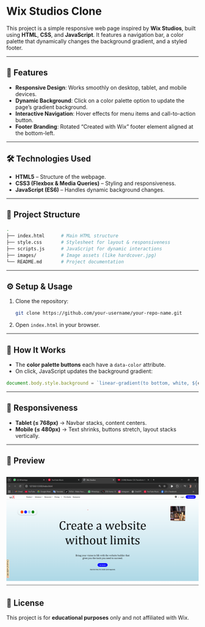 # Wix Studios Clone  

This project is a simple responsive web page inspired by **Wix Studios**, built using **HTML**, **CSS**, and **JavaScript**. It features a navigation bar, a color palette that dynamically changes the background gradient, and a styled footer.  

---

## 🚀 Features  
- **Responsive Design**: Works smoothly on desktop, tablet, and mobile devices.  
- **Dynamic Background**: Click on a color palette option to update the page’s gradient background.  
- **Interactive Navigation**: Hover effects for menu items and call-to-action button.  
- **Footer Branding**: Rotated “Created with Wix” footer element aligned at the bottom-left.  

---

## 🛠️ Technologies Used  
- **HTML5** – Structure of the webpage.  
- **CSS3 (Flexbox & Media Queries)** – Styling and responsiveness.  
- **JavaScript (ES6)** – Handles dynamic background changes.  

---

## 📂 Project Structure  
```bash
.
├── index.html      # Main HTML structure
├── style.css       # Stylesheet for layout & responsiveness
├── scripts.js      # JavaScript for dynamic interactions
├── images/         # Image assets (like hardcover.jpg)
└── README.md       # Project documentation
```

---

## ⚙️ Setup & Usage  
1. Clone the repository:  
   ```bash
   git clone https://github.com/your-username/your-repo-name.git
   ```  

2. Open `index.html` in your browser.  

---

## 🎨 How It Works  
- The **color palette buttons** each have a `data-color` attribute.  
- On click, JavaScript updates the background gradient:  

```javascript
document.body.style.background = `linear-gradient(to bottom, white, ${color})`;
```

---

## 📱 Responsiveness  
- **Tablet (≤ 768px)** → Navbar stacks, content centers.  
- **Mobile (≤ 480px)** → Text shrinks, buttons stretch, layout stacks vertically.  

---

## 📸 Preview  
![Preview Screenshot](images/landinPage.png)  
---

## 📜 License  
This project is for **educational purposes** only and not affiliated with Wix.  
